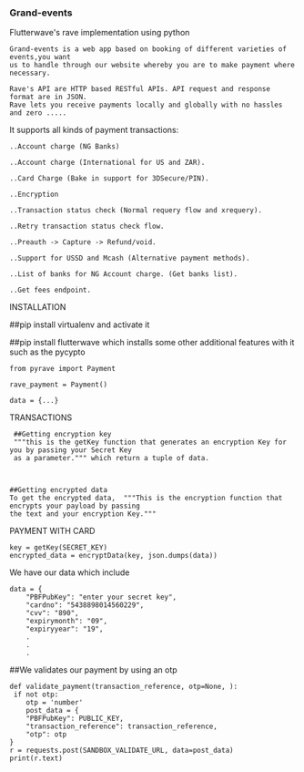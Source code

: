 ### Grand-events
Flutterwave's rave implementation using python


    Grand-events is a web app based on booking of different varieties of events,you want 
    us to handle through our website whereby you are to make payment where necessary.

    Rave's API are HTTP based RESTful APIs. API request and response format are in JSON.
    Rave lets you receive payments locally and globally with no hassles and zero .....


It supports all kinds of payment transactions:

    ..Account charge (NG Banks)

    ..Account charge (International for US and ZAR).

    ..Card Charge (Bake in support for 3DSecure/PIN).

    ..Encryption

    ..Transaction status check (Normal requery flow and xrequery).

    ..Retry transaction status check flow.

    ..Preauth -> Capture -> Refund/void.

    ..Support for USSD and Mcash (Alternative payment methods).

    ..List of banks for NG Account charge. (Get banks list).

    ..Get fees endpoint.



INSTALLATION

##pip install virtualenv and activate it

##pip install flutterwave which installs some other additional features with it such as the pycypto

    from pyrave import Payment

    rave_payment = Payment()

    data = {...}


TRANSACTIONS
 
     ##Getting encryption key
     """this is the getKey function that generates an encryption Key for you by passing your Secret Key 
     as a parameter.""" which return a tuple of data.
 


    ##Getting encrypted data
    To get the encrypted data,  """This is the encryption function that encrypts your payload by passing 
    the text and your encryption Key."""


PAYMENT WITH CARD

    key = getKey(SECRET_KEY)
    encrypted_data = encryptData(key, json.dumps(data))


We have our data which include
    
    
    data = {
        "PBFPubKey": "enter your secret key",
        "cardno": "5438898014560229",
        "cvv": "890",
        "expirymonth": "09",
        "expiryyear": "19",
        .
        .
        .
        
##We validates our payment by using an otp


    def validate_payment(transaction_reference, otp=None, ):
     if not otp:
        otp = 'number'
        post_data = {
        "PBFPubKey": PUBLIC_KEY,
        "transaction_reference": transaction_reference, 
        "otp": otp
    }
    r = requests.post(SANDBOX_VALIDATE_URL, data=post_data)
    print(r.text)


